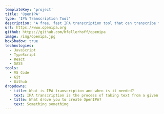 ```yaml
---
templateKey: 'project'
title: 'OpenIPA'
type: 'IPA Transcription Tool'
description: 'A free, fast IPA transcription tool that can transcribe foreign language text into the International Phonetic Alphabet in real-time.'
url: https://www.openipa.org
github: https://github.com/hfellerhoff/openipa
image: /img/openipa.jpg
boxShadow: true
technologies:
  - JavaScript
  - TypeScript
  - React
  - SASS
tools:
  - VS Code
  - Git
  - Github
dropdowns:
  - title: What is IPA transcription and when is it needed?
    text: IPA transcription is the process of taking text from a given language and writing it in IPA, the International Phonetic Alphabet.
  - title: What drove you to create OpenIPA?
    text: Something something
---
```


